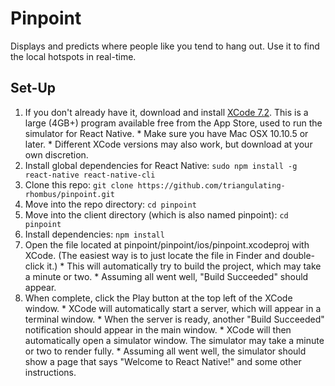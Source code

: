 # Pinpoint

  Displays and predicts where people like you tend to hang out. Use it to find the local hotspots in real-time.

## Set-Up
  
  1. If you don't already have it, download and install [XCode 7.2](https://itunes.apple.com/us/app/xcode/id497799835). This is a large (4GB+) program available free from the App Store, used to run the simulator for React Native.
    * Make sure you have Mac OSX 10.10.5 or later.
    * Different XCode versions may also work, but download at your own discretion.
  2. Install global dependencies for React Native: `sudo npm install -g react-native react-native-cli`
  3. Clone this repo: `git clone https://github.com/triangulating-rhombus/pinpoint.git`
  4. Move into the repo directory: `cd pinpoint`
  5. Move into the client directory (which is also named pinpoint): `cd pinpoint`
  6. Install dependencies: `npm install`
  7. Open the file located at pinpoint/pinpoint/ios/pinpoint.xcodeproj with XCode. (The easiest way is to just locate the file in Finder and double-click it.)
    * This will automatically try to build the project, which may take a minute or two.
    * Assuming all went well, "Build Succeeded" should appear.
  8. When complete, click the Play button at the top left of the XCode window.
    * XCode will automatically start a server, which will appear in a terminal window.
    * When the server is ready, another "Build Succeeded" notification should appear in the main window.
    * XCode will then automatically open a simulator window. The simulator may take a minute or two to render fully.
    * Assuming all went well, the simulator should show a page that says "Welcome to React Native!" and some other instructions.